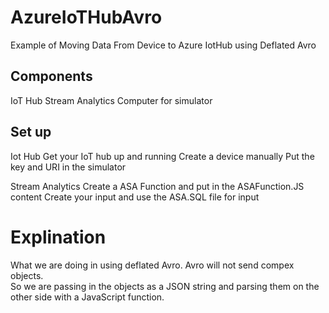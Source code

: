 # AzureIoTHubAvro
Example of Moving Data From Device to Azure IotHub using Deflated Avro

## Components
IoT Hub
Stream Analytics
Computer for simulator

## Set up
Iot Hub
  Get your IoT hub up and running
  Create a device manually
  Put the key and URI in the simulator

Stream Analytics
  Create a ASA Function and put in the ASAFunction.JS content
  Create your input and use the ASA.SQL file for input
  
 # Explination
 What we are doing in using deflated Avro. Avro will not send compex objects.  
 So we are passing in the objects as a JSON string and parsing them on the other side with a JavaScript function.
 
